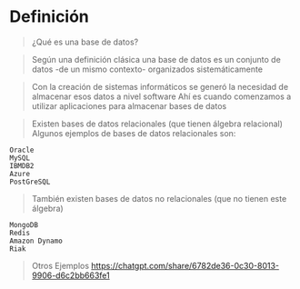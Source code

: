# Definición

> ¿Qué es una base de datos?

> Según una definición clásica una base de datos es un conjunto de datos -de un mismo contexto- organizados sistemáticamente

> Con la creación de sistemas informáticos se generó la necesidad de almacenar esos datos a nivel software
> Ahí es cuando comenzamos a utilizar aplicaciones para almacenar bases de datos

> Existen bases de datos relacionales (que tienen álgebra relacional)
> Algunos ejemplos de bases de datos relacionales son:

    Oracle  
    MySQL  
    IBMDB2  
    Azure  
    PostGreSQL 



> También existen bases de datos no relacionales (que no tienen este álgebra) 

    MongoDB  
    Redis  
    Amazon Dynamo  
    Riak  

> Otros Ejemplos
https://chatgpt.com/share/6782de36-0c30-8013-9906-d6c2bb663fe1

